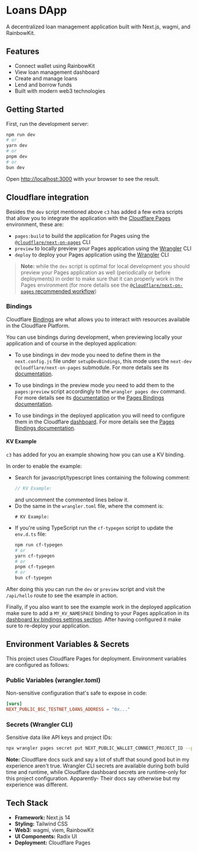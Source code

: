 # Loans DApp

A decentralized loan management application built with Next.js, wagmi, and RainbowKit.

## Features

- Connect wallet using RainbowKit
- View loan management dashboard
- Create and manage loans
- Lend and borrow funds
- Built with modern web3 technologies

## Getting Started

First, run the development server:

```bash
npm run dev
# or
yarn dev
# or
pnpm dev
# or
bun dev
```

Open [http://localhost:3000](http://localhost:3000) with your browser to see the result.

## Cloudflare integration

Besides the `dev` script mentioned above `c3` has added a few extra scripts that
allow you to integrate the application with the
[Cloudflare Pages](https://pages.cloudflare.com/) environment, these are:

- `pages:build` to build the application for Pages using the
  [`@cloudflare/next-on-pages`](https://github.com/cloudflare/next-on-pages) CLI
- `preview` to locally preview your Pages application using the
  [Wrangler](https://developers.cloudflare.com/workers/wrangler/) CLI
- `deploy` to deploy your Pages application using the
  [Wrangler](https://developers.cloudflare.com/workers/wrangler/) CLI

> **Note:** while the `dev` script is optimal for local development you should
> preview your Pages application as well (periodically or before deployments) in
> order to make sure that it can properly work in the Pages environment (for
> more details see the
> [`@cloudflare/next-on-pages` recommended workflow](https://github.com/cloudflare/next-on-pages/blob/main/internal-packages/next-dev/README.md#recommended-development-workflow))

### Bindings

Cloudflare
[Bindings](https://developers.cloudflare.com/pages/functions/bindings/) are what
allows you to interact with resources available in the Cloudflare Platform.

You can use bindings during development, when previewing locally your
application and of course in the deployed application:

- To use bindings in dev mode you need to define them in the `next.config.js`
  file under `setupDevBindings`, this mode uses the `next-dev`
  `@cloudflare/next-on-pages` submodule. For more details see its
  [documentation](https://github.com/cloudflare/next-on-pages/blob/05b6256/internal-packages/next-dev/README.md).

- To use bindings in the preview mode you need to add them to the
  `pages:preview` script accordingly to the `wrangler pages dev` command. For
  more details see its
  [documentation](https://developers.cloudflare.com/workers/wrangler/commands/#dev-1)
  or the
  [Pages Bindings documentation](https://developers.cloudflare.com/pages/functions/bindings/).

- To use bindings in the deployed application you will need to configure them in
  the Cloudflare [dashboard](https://dash.cloudflare.com/). For more details see
  the
  [Pages Bindings documentation](https://developers.cloudflare.com/pages/functions/bindings/).

#### KV Example

`c3` has added for you an example showing how you can use a KV binding.

In order to enable the example:

- Search for javascript/typescript lines containing the following comment:
  ```ts
  // KV Example:
  ```
  and uncomment the commented lines below it.
- Do the same in the `wrangler.toml` file, where the comment is:
  ```
  # KV Example:
  ```
- If you're using TypeScript run the `cf-typegen` script to update the
  `env.d.ts` file:
  ```bash
  npm run cf-typegen
  # or
  yarn cf-typegen
  # or
  pnpm cf-typegen
  # or
  bun cf-typegen
  ```

After doing this you can run the `dev` or `preview` script and visit the
`/api/hello` route to see the example in action.

Finally, if you also want to see the example work in the deployed application
make sure to add a `MY_KV_NAMESPACE` binding to your Pages application in its
[dashboard kv bindings settings section](https://dash.cloudflare.com/?to=/:account/pages/view/:pages-project/settings/functions#kv_namespace_bindings_section).
After having configured it make sure to re-deploy your application.

## Environment Variables & Secrets

This project uses Cloudflare Pages for deployment. Environment variables are configured as follows:

### Public Variables (wrangler.toml)

Non-sensitive configuration that's safe to expose in code:

```toml
[vars]
NEXT_PUBLIC_BSC_TESTNET_LOANS_ADDRESS = "0x..."
```

### Secrets (Wrangler CLI)

Sensitive data like API keys and project IDs:

```bash
npx wrangler pages secret put NEXT_PUBLIC_WALLET_CONNECT_PROJECT_ID --project-name=loans-dapp
```

**Note:** Cloudflare docs suck and say a lot of stuff that sound good but in my experience aren't true.
Wrangler CLI secrets are available during both build time and runtime, while Cloudflare dashboard secrets are runtime-only for this project configuration.
Apparently- Their docs say otherwise but my experience was different.

## Tech Stack

- **Framework:** Next.js 14
- **Styling:** Tailwind CSS
- **Web3:** wagmi, viem, RainbowKit
- **UI Components:** Radix UI
- **Deployment:** Cloudflare Pages
